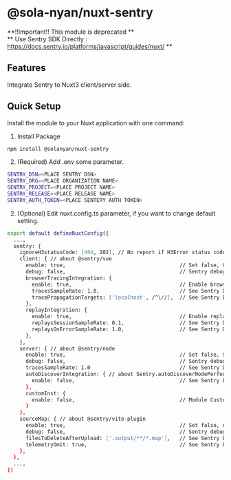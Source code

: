 # @sola-nyan/nuxt-sentry

**!!Important!! This module is deprecated **  
** Use Sentry SDK Directly : https://docs.sentry.io/platforms/javascript/guides/nuxt/ **

## Features

Integrate Sentry to Nuxt3 client/server side.

## Quick Setup

Install the module to your Nuxt application with one command:

1. Install Package
```bash
npm install @solanyan/nuxt-sentry
```

2. (Required) Add .env some parameter.
```bash
SENTRY_DSN=<PLACE SENTRY DSN>
SENTRY_ORG=<PLACE ORGANIZATION NAME>
SENTRY_PROJECT=<PLACE PROJECT NAME>
SENTRY_RELEASE=<PLACE RELEASE NAME>
SENTRY_AUTH_TOKEN=<PLACE SENTERY AUTH TOKEN>
```

2. (Optional) Edit nuxt.config.ts parameter, if you want to change default setting.
```bash
export default defineNuxtConfig({
  ...,
  sentry: {
    ignoreH3statusCode: [404, 202], // No report if H3Error status code is.
    client: { // about @sentry/vue
      enable: true,                                     // Set false, Client side Sentry dont start.
      debug: false,                                     // Sentry debug mode. 
      browserTracingIntegration: {
        enable: true,                                   // Enable browserTracingIntegration
        tracesSampleRate: 1.0,                          // See Sentry Doc for detail.
        tracePropagationTargets: ['localhost', /^\//],  // See Sentry Doc for detail.
      },
      replayIntegration: {
        enable: true,                                   // Enable replayIntegration
        replaysSessionSampleRate: 0.1,                  // See Sentry Doc for detail.
        replaysOnErrorSampleRate: 1.0,                  // See Sentry Doc for detail.
      },      
    },
    server: { // about @sentry/node
      enable: true,                                     // Set false, Server side Sentry dont start.
      debug: false,                                     // Sentry debug mode.
      tracesSampleRate: 1.0                             // See Sentry Doc for detail.
      autoDiscoverIntegration: { // about Sentry.autoDiscoverNodePerformanceMonitoringIntegrations()     
        enable: false,                                  // See Sentry Doc for detail.
      },
      customInst: {
        enable: false,                                  // Module Custom Instrumentation, See sentry.server.ts for detail.
      }
    },
    sourceMap: { // about @sentry/vite-plugin
      enable: true,                                     // Set false, need to upload sourcemap your self. 
      debug: false,                                     // Sentry debug mode. (@sentry/vite-plugin)
      filesToDeleteAfterUpload: ['.output/**/*.map'],   // See Sentry Doc for detail.
      telemetryOmit: true,                              // See Sentry Doc for detail.
    },    
  },
  ...,
})
```

